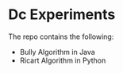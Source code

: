 # Dc Experiments

The repo contains the following:

- Bully Algorithm in Java
- Ricart Algorithm in Python
